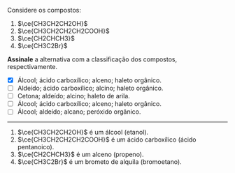 Considere os compostos:

1. $\ce{CH3CH2CH2OH}$
2. $\ce{CH3CH2CH2CH2COOH}$
3. $\ce{CH2CHCH3}$
4. $\ce{CH3C2Br}$

**Assinale** a alternativa com a classificação dos compostos, respectivamente.

- [x] Álcool; ácido carboxílico; alceno; haleto orgânico.
- [ ] Aldeído; ácido carboxílico; alcino; haleto orgânico.
- [ ] Cetona; aldeído; alcino; haleto de arila.
- [ ] Álcool; ácido carboxílico; alceno; haleto orgânico.
- [ ] Álcool; aldeído; alcano; peróxido orgânico.

---

1. $\ce{CH3CH2CH2OH}$ é um álcool (etanol).
2. $\ce{CH3CH2CH2CH2COOH}$ é um ácido carboxílico (ácido pentanoico).
3. $\ce{CH2CHCH3}$ é um alceno (propeno).
4. $\ce{CH3C2Br}$ é um brometo de alquila (bromoetano).

